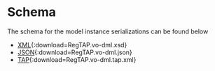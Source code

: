 Schema
======

The schema for the model instance serializations can be found below

* [XML](generated/schema/RegTAP.vo-dml.xsd){:download=RegTAP.vo-dml.xsd}
* [JSON](generated/schema/RegTAP.vo-dml.json){:download=RegTAP.vo-dml.json}
* [TAP](generated/schema/RegTAP.vo-dml.tap.xml){:download=RegTAP.vo-dml.tap.xml}
